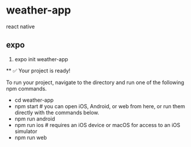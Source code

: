 # weather-app
react native

## expo

1. expo init weather-app

**
✅ Your project is ready!

To run your project, navigate to the directory and run one of the following npm commands.

- cd weather-app
- npm start # you can open iOS, Android, or web from here, or run them directly with the commands below.
- npm run android
- npm run ios # requires an iOS device or macOS for access to an iOS simulator
- npm run web


